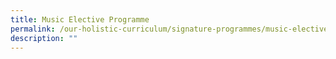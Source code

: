 ```yaml
---
title: Music Elective Programme
permalink: /our-holistic-curriculum/signature-programmes/music-elective-programme/
description: ""
---
```



